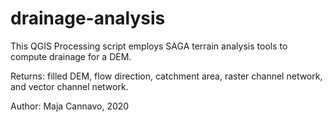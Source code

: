 # drainage-analysis
This QGIS Processing script employs SAGA terrain analysis tools to compute drainage for a DEM.

Returns: filled DEM, flow direction, catchment area, raster channel network, and vector channel network.

Author: Maja Cannavo, 2020
